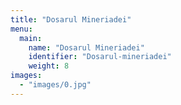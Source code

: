 ```yaml
---
title: "Dosarul Mineriadei"
menu:
  main:
    name: "Dosarul Mineriadei"
    identifier: "Dosarul-mineriadei"
    weight: 8
images:
  - "images/0.jpg"
---
```

